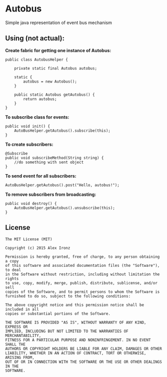 # Autobus
Simple java representation of event bus mechanism

Using (not actual):
--------

**Create fabric for getting one instance of Autobus:**

    public class AutobusHelper {
    
        private static final Autobus autobus;
        
        static {
            autobus = new Autobus();
        }
        
        public static Autobus getAutobus() {
            return autobus;
        }
    }
    

**To subscribe class for events:**

    public void init() {
        AutoBusHelper.getAutobus().subscribe(this);
    }
    

**To create subscribers:**

    @Subscribe
    public void subscribeMethod(String string) {
        //do something with sent object
    }    

    
**To send event for all subscribers:**

    AutoBusHelper.getAutobus().post("Hello, autobus!");
    

**To remove subscribers from broadcasting:**

    public void destroy() {
        AutoBusHelper.getAutobus().unsubscribe(this);
    }
    
    
License
-------
    The MIT License (MIT)
    
    Copyright (c) 2015 Alex Ironz
    
    Permission is hereby granted, free of charge, to any person obtaining a copy
    of this software and associated documentation files (the "Software"), to deal
    in the Software without restriction, including without limitation the rights
    to use, copy, modify, merge, publish, distribute, sublicense, and/or sell
    copies of the Software, and to permit persons to whom the Software is
    furnished to do so, subject to the following conditions:
    
    The above copyright notice and this permission notice shall be included in all
    copies or substantial portions of the Software.
    
    THE SOFTWARE IS PROVIDED "AS IS", WITHOUT WARRANTY OF ANY KIND, EXPRESS OR
    IMPLIED, INCLUDING BUT NOT LIMITED TO THE WARRANTIES OF MERCHANTABILITY,
    FITNESS FOR A PARTICULAR PURPOSE AND NONINFRINGEMENT. IN NO EVENT SHALL THE
    AUTHORS OR COPYRIGHT HOLDERS BE LIABLE FOR ANY CLAIM, DAMAGES OR OTHER
    LIABILITY, WHETHER IN AN ACTION OF CONTRACT, TORT OR OTHERWISE, ARISING FROM,
    OUT OF OR IN CONNECTION WITH THE SOFTWARE OR THE USE OR OTHER DEALINGS IN THE
    SOFTWARE.
